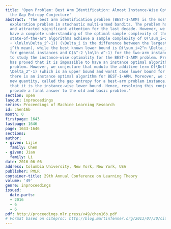 ```yaml
---
title: 'Open Problem: Best Arm Identification: Almost Instance-Wise Optimality and
  the Gap Entropy Conjecture'
abstract: 'The best arm identification problem (BEST-1-ARM) is the most basic pure
  exploration problem in stochastic multi-armed bandits. The problem has a long history
  and attracted significant attention for the last decade. However, we do not yet
  have a complete understanding of the optimal sample complexity of the problem: The
  state-of-the-art algorithms achieve a sample complexity of O(\sum_i=2^n \Delta_i^-2(\lnδ^-1
  + \ln\ln\Delta_i^-1)) (\Delta_i is the difference between the largest mean and the
  i^th mean), while the best known lower bound is Ω(\sum_i=2^n \Delta_i^-2\lnδ^-1)
  for general instances and Ω(∆^-2 \ln\ln ∆^-1) for the two-arm instances. We propose
  to study the instance-wise optimality for the BEST-1-ARM problem. Previous work
  has proved that it is impossible to have an instance optimal algorithm for the 2-arm
  problem. However, we conjecture that modulo the additive term Ω(\Delta_2^-2 \ln\ln
  \Delta_2^-1) (which is an upper bound and worst case lower bound for the 2-arm problem),
  there is an instance optimal algorithm for BEST-1-ARM. Moreover, we introduce a
  new quantity, called the gap entropy for a best-arm problem instance, and conjecture
  that it is the instance-wise lower bound. Hence, resolving this conjecture would
  provide a final answer to the old and basic problem.'
section: open
layout: inproceedings
series: Proceedings of Machine Learning Research
id: chen16b
month: 0
firstpage: 1643
lastpage: 1646
page: 1643-1646
sections: 
author:
- given: Lijie
  family: Chen
- given: Jian
  family: Li
date: 2016-06-06
address: Columbia University, New York, New York, USA
publisher: PMLR
container-title: 29th Annual Conference on Learning Theory
volume: '49'
genre: inproceedings
issued:
  date-parts:
  - 2016
  - 6
  - 6
pdf: http://proceedings.mlr.press/v49/chen16b.pdf
# Format based on citeproc: http://blog.martinfenner.org/2013/07/30/citeproc-yaml-for-bibliographies/
---
```

